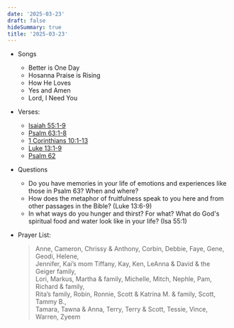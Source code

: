 ```yaml
---
date: '2025-03-23'
draft: false
hideSummary: true
title: '2025-03-23'
---
```


- Songs
  - Better is One Day
  - Hosanna Praise is Rising
  - How He Loves
  - Yes and Amen
  - Lord, I Need You

- Verses:
  - [Isaiah 55:1-9](https://www.biblegateway.com/passage/?search=Isaiah+55%3A1-9&version=NIV)  
  - [Psalm 63:1-8](https://www.biblegateway.com/passage/?search=Psalm+63%3A1-8&version=NIV)  
  - [1 Corinthians 10:1-13](https://www.biblegateway.com/passage/?search=1+Corinthians+10%3A1-13&version=NIV)  
  - [Luke 13:1-9](https://www.biblegateway.com/passage/?search=Luke+13%3A1-9&version=NIV)  
  - [Psalm 62](https://www.biblegateway.com/passage/?search=Psalm+62&version=NIV)  

- Questions
  - Do you have memories in your life of emotions and experiences like those in Psalm 63? When and where?
  - How does the metaphor of fruitfulness speak to you here and from other passages in the Bible? (Luke 13:6-9)
  - In what ways do you hunger and thirst? For what? What do God's spiritual food and water look like in your life? (Isa 55:1)

- Prayer List:  
  > Anne, Cameron, Chrissy & Anthony, Corbin, Debbie, Faye, Gene, Geodi, Helene,  
  > Jennifer, Kai’s mom Tiffany, Kay, Ken, LeAnna & David & the Geiger family,  
  > Lori, Markus, Martha & family, Michelle, Mitch, Nephle, Pam, Richard & family,  
  > Rita’s family, Robin, Ronnie, Scott & Katrina M. & family, Scott, Tammy B.,  
  > Tamara, Tawna & Anna, Terry, Terry & Scott, Tessie, Vince, Warren, Zyeem  